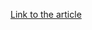 [Link to the article](https://thehackernews.com/2025/08/new-sni5gect-attack-crashes-phones-and.html)
